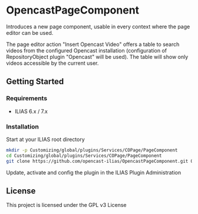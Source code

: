 # OpencastPageComponent

Introduces a new page component, usable in every context where the page editor can be used.

The page editor action "Insert Opencast Video" offers a table to search videos from the configured Opencast installation (configuration of RepositoryObject plugin "Opencast" will be used). The table will show only videos accessible by the current user.

## Getting Started

### Requirements

* ILIAS 6.x / 7.x

### Installation

Start at your ILIAS root directory
```bash
mkdir -p Customizing/global/plugins/Services/COPage/PageComponent
cd Customizing/global/plugins/Services/COPage/PageComponent
git clone https://github.com/opencast-ilias/OpencastPageComponent.git OpencastPageComponent
```
Update, activate and config the plugin in the ILIAS Plugin Administration

## License

This project is licensed under the GPL v3 License
